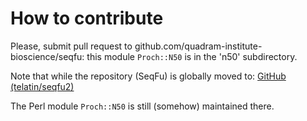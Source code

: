 # How to contribute 

Please, submit pull request to github.com/quadram-institute-bioscience/seqfu:
this module `Proch::N50` is in the 'n50' subdirectory.

Note that while the repository (SeqFu) is globally moved to:
[GitHub (telatin/seqfu2)](https://telatin.github.io/seqfu2/)

The Perl module `Proch::N50` is still (somehow) maintained there.


